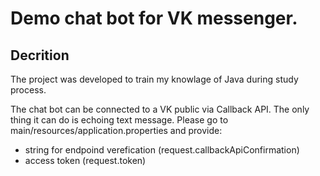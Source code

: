 # Demo chat bot for VK messenger. 
## Decrition 
The project was developed to train my knowlage of Java during study process. 

The chat bot can be connected to a VK public via Callback API. The only thing it can do is echoing text message.
Please go to main/resources/application.properties and provide: 
 - string for endpoind verefication (request.callbackApiConfirmation)
 - access token (request.token)
